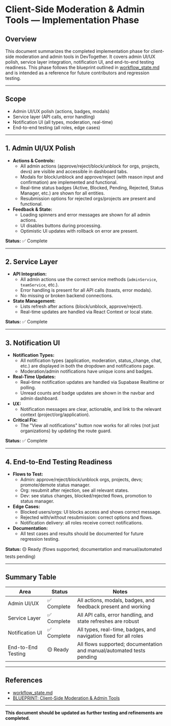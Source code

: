 # Client-Side Moderation & Admin Tools — Implementation Phase

## Overview
This document summarizes the completed implementation phase for client-side moderation and admin tools in DevTogether. It covers admin UI/UX polish, service layer integration, notification UI, and end-to-end testing readiness. This phase follows the blueprint outlined in [workflow_state.md](../workflow_state.md) and is intended as a reference for future contributors and regression testing.

---

## Scope
- Admin UI/UX polish (actions, badges, modals)
- Service layer (API calls, error handling)
- Notification UI (all types, moderation, real-time)
- End-to-end testing (all roles, edge cases)

---

## 1. Admin UI/UX Polish
- **Actions & Controls:**
  - All admin actions (approve/reject/block/unblock for orgs, projects, devs) are visible and accessible in dashboard tabs.
  - Modals for block/unblock and approve/reject (with reason input and confirmation) are implemented and functional.
  - Real-time status badges (Active, Blocked, Pending, Rejected, Status Manager, etc.) are shown for all entities.
  - Resubmission options for rejected orgs/projects are present and functional.
- **Feedback & State:**
  - Loading spinners and error messages are shown for all admin actions.
  - UI disables buttons during processing.
  - Optimistic UI updates with rollback on error are present.

**Status:** ✅ Complete

---

## 2. Service Layer
- **API Integration:**
  - All admin actions use the correct service methods (`adminService`, `teamService`, etc.).
  - Error handling is present for all API calls (toasts, error modals).
  - No missing or broken backend connections.
- **State Management:**
  - Lists refresh after actions (block/unblock, approve/reject).
  - Real-time updates are handled via React Context or local state.

**Status:** ✅ Complete

---

## 3. Notification UI
- **Notification Types:**
  - All notification types (application, moderation, status_change, chat, etc.) are displayed in both the dropdown and notifications page.
  - Moderation/admin notifications have unique icons and badges.
- **Real-Time Updates:**
  - Real-time notification updates are handled via Supabase Realtime or polling.
  - Unread counts and badge updates are shown in the navbar and admin dashboard.
- **UX:**
  - Notification messages are clear, actionable, and link to the relevant context (project/org/application).
- **Critical Fix:**
  - The "View all notifications" button now works for all roles (not just organizations) by updating the route guard.

**Status:** ✅ Complete

---

## 4. End-to-End Testing Readiness
- **Flows to Test:**
  - Admin: approve/reject/block/unblock orgs, projects, devs; promote/demote status manager.
  - Org: resubmit after rejection, see all relevant states.
  - Dev: see status changes, blocked/rejected flows, promotion to status manager.
- **Edge Cases:**
  - Blocked users/orgs: UI blocks access and shows correct message.
  - Rejected with/without resubmission: correct options and flows.
  - Notification delivery: all roles receive correct notifications.
- **Documentation:**
  - All test cases and results should be documented for future regression testing.

**Status:** 🟡 Ready (flows supported; documentation and manual/automated tests pending)

---

## Summary Table

| Area                | Status      | Notes                                                                 |
|---------------------|-------------|-----------------------------------------------------------------------|
| Admin UI/UX         | ✅ Complete | All actions, modals, badges, and feedback present and working         |
| Service Layer       | ✅ Complete | All API calls, error handling, and state refreshes are robust         |
| Notification UI     | ✅ Complete | All types, real-time, badges, and navigation fixed for all roles      |
| End-to-End Testing  | 🟡 Ready    | All flows supported; documentation and manual/automated tests pending |

---

## References
- [workflow_state.md](../workflow_state.md)
- [BLUEPRINT: Client-Side Moderation & Admin Tools](../workflow_state.md)

---

**This document should be updated as further testing and refinements are completed.** 